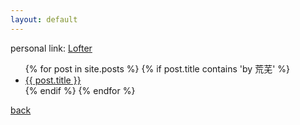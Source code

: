 ```yaml
---
layout: default
---
```

personal link: [Lofter](http://buerhuangwu.lofter.com/)

<ul>
  {% for post in site.posts %}
    {% if post.title contains 'by 荒芜' %}
      <li>
        <a href="{{ post.url }}">{{ post.title }}</a>
      </li>
    {% endif %}
  {% endfor %}
</ul>

[back](https://allforyanchen.github.io/)
